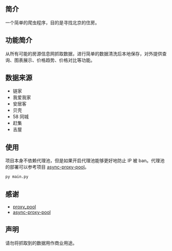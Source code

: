 ## 简介
一个简单的爬虫程序，目的是寻找北京的住房。

## 功能简介
从所有可能的房源信息网抓取数据，进行简单的数据清洗后本地保存，对外提供查询、图表展示、价格趋势、价格对比等功能。

## 数据来源
- 链家
- 我爱我家
- 安居客
- 贝壳
- 58 同城
- 赶集
- 吉屋

## 使用
项目本身不依赖代理池，但是如果开启代理池能够更好地防止 IP 被 ban。代理池的部署可以参考项目 [async-proxy-pool](https://github.com/chenjiandongx/async-proxy-pool)。  

```python
py main.py
```

## 感谢
- [proxy_pool](https://github.com/jhao104/proxy_pool)
- [async-proxy-pool](https://github.com/chenjiandongx/async-proxy-pool)

## 声明
请勿将抓取到的数据用作商业用途。